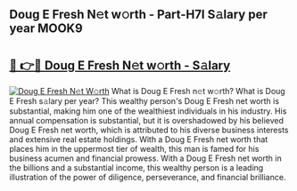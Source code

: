 ## Doug E Fresh N𝚎t w𝚘rth - Part-H7I S𝚊lary per year MOOK9

# <h2><a href="http://gc0kwr.nevu.top/?p=Doug+E+Fresh">🔗 👉🔴 Doug E Fresh N𝚎t w𝚘rth - S𝚊lary</a></h2>

[![Doug E Fresh N𝚎t W𝚘rth](https://i.imgur.com/Oavwk0R.jpeg)](http://gc0kwr.nevu.top/?p=Doug+E+Fresh)
What is Doug E Fresh n𝚎t w𝚘rth? What is Doug E Fresh s𝚊lary per year?
This wealthy person's Doug E Fresh net worth is substantial, making him one of the wealthiest individuals in his industry. His annual compensation is substantial, but it is overshadowed by his believed Doug E Fresh net worth, which is attributed to his diverse business interests and extensive real estate holdings. With a Doug E Fresh net worth that places him in the uppermost tier of wealth, this man is famed for his business acumen and financial prowess. With a Doug E Fresh net worth in the billions and a substantial income, this wealthy person is a leading illustration of the power of diligence, perseverance, and financial brilliance.
